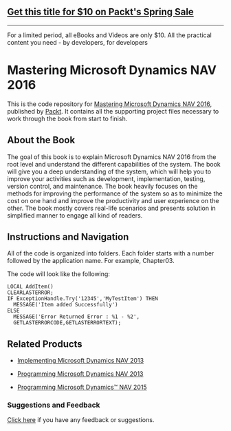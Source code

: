 ## [Get this title for $10 on Packt's Spring Sale](https://www.packt.com/B05725?utm_source=github&utm_medium=packt-github-repo&utm_campaign=spring_10_dollar_2022)
-----
For a limited period, all eBooks and Videos are only $10. All the practical content you need \- by developers, for developers

# Mastering Microsoft Dynamics NAV 2016
This is the code repository for [Mastering Microsoft Dynamics NAV 2016](https://www.packtpub.com/application-development/mastering-microsoft-dynamics-nav-2016?utm_source=github&utm_medium=repository&utm_content=9781786464309), published by [Packt](https://www.packtpub.com/?utm_source=github). It contains all the supporting project files necessary to work through the book from start to finish.

## About the Book
The goal of this book is to explain Microsoft Dynamics NAV 2016 from the root level and understand the different capabilities of the system. The book will give you a deep understanding of the system, which will help you to improve your activities such as
development, implementation, testing, version control, and maintenance. The book heavily focuses on the methods for improving the performance of the system so as to minimize the cost on one hand and improve the productivity and user experience on the other. The book
mostly covers real-life scenarios and presents solution in simplified manner to engage all kind of readers.

## Instructions and Navigation
All of the code is organized into folders. Each folder starts with a number followed by the application name. For example, Chapter03.

The code will look like the following:

```
LOCAL AddItem()
CLEARLASTERROR;
IF ExceptionHandle.Try('12345','MyTestItem') THEN
  MESSAGE('Item added Successfully')
ELSE
  MESSAGE('Error Returned Error : %1 - %2',
  GETLASTERRORCODE,GETLASTERRORTEXT);
```
 
 ## Related Products
* [Implementing Microsoft Dynamics NAV 2013](https://www.packtpub.com/application-development/implementing-microsoft-dynamics-nav-2013?utm_source=github&utm_medium=repository&utm_content=9781849686020)

* [Programming Microsoft Dynamics NAV 2013](https://www.packtpub.com/application-development/programming-microsoft-dynamics%C2%AE-nav-2013?utm_source=github&utm_medium=repository&utm_content=9781849686488)

* [Programming Microsoft Dynamics™ NAV 2015](https://www.packtpub.com/big-data-and-business-intelligence/programming-microsoft-dynamics%E2%84%A2-nav-2015?utm_source=github&utm_medium=repository&utm_content=9781784394202)

### Suggestions and Feedback
[Click here](https://docs.google.com/forms/d/e/1FAIpQLSe5qwunkGf6PUvzPirPDtuy1Du5Rlzew23UBp2S-P3wB-GcwQ/viewform) if you have any feedback or suggestions.
 
